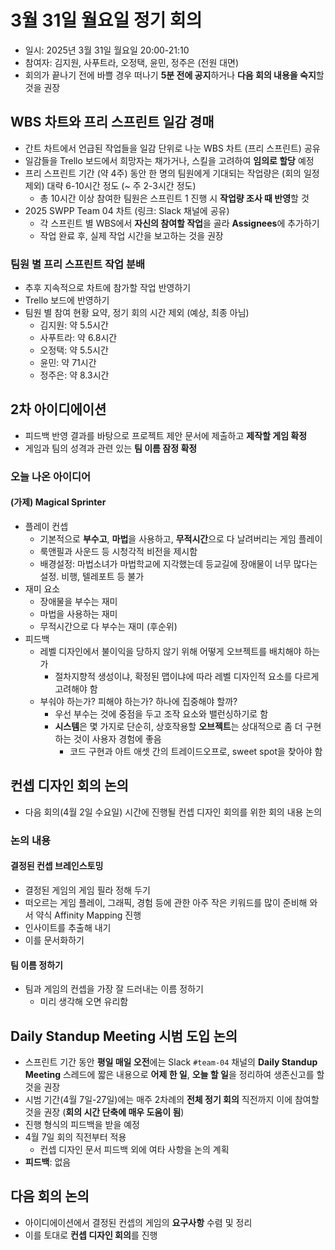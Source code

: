 # 3월 31일 월요일 정기 회의
- 일시: 2025년 3월 31일 월요일 20:00-21:10
- 참여자: 김지원, 사푸트라, 오정택, 윤민, 정주은 (전원 대면)
- 회의가 끝나기 전에 바쁠 경우 떠나기 **5분 전에 공지**하거나 **다음 회의 내용을 숙지**할 것을 권장
## WBS 차트와 프리 스프린트 일감 경매
- 간트 차트에서 언급된 작업들을 일감 단위로 나눈 WBS 차트 (프리 스프린트) 공유
- 일감들을 Trello 보드에서 희망자는 채가거나, 스킬을 고려하여 **임의로 할당** 예정
- 프리 스프린트 기간 (약 4주) 동안 한 명의 팀원에게 기대되는 작업량은 (회의 일정 제외) 대략 6-10시간 정도 (~ 주 2-3시간 정도)
  - 총 10시간 이상 참여한 팀원은 스프린트 1 진행 시 **작업량 조사 때 반영**할 것
- 2025 SWPP Team 04 차트 (링크: Slack 채널에 공유)
  - 각 스프린트 별 WBS에서 **자신의 참여할 작업**을 골라 **Assignees**에 추가하기
  - 작업 완료 후, 실제 작업 시간을 보고하는 것을 권장
### 팀원 별 프리 스프린트 작업 분배
- 추후 지속적으로 차트에 참가할 작업 반영하기
- Trello 보드에 반영하기
- 팀원 별 참여 현황 요약, 정기 회의 시간 제외 (예상, 최종 아님)
  - 김지원: 약 5.5시간
  - 사푸트라: 약 6.8시간
  - 오정택: 약 5.5시간
  - 윤민: 약 71시간
  - 정주은: 약 8.3시간
## 2차 아이디에이션
- 피드백 반영 결과를 바탕으로 프로젝트 제안 문서에 제출하고 **제작할 게임 확정**
- 게임과 팀의 성격과 관련 있는 **팀 이름 잠정 확정**
### 오늘 나온 아이디어
#### (가제) Magical Sprinter
- 플레이 컨셉
  - 기본적으로 **부수고**, **마법**을 사용하고, **무적시간**으로 다 날려버리는 게임 플레이
  - 룩앤필과 사운드 등 시청각적 비전을 제시함
  - 배경설정: 마법소녀가 마법학교에 지각했는데 등교길에 장애물이 너무 많다는 설정. 비행, 텔레포트 등 불가
- 재미 요소
  - 장애물을 부수는 재미
  - 마법을 사용하는 재미
  - 무적시간으로 다 부수는 재미 (후순위)
- 피드백
  - 레벨 디자인에서 불이익을 당하지 않기 위해 어떻게 오브젝트를 배치해야 하는가
    - 절차지향적 생성이냐, 확정된 맵이냐에 따라 레벨 디자인적 요소를 다르게 고려해야 함
  - 부숴야 하는가? 피해야 하는가? 하나에 집중해야 할까?
    - 우선 부수는 것에 중점을 두고 조작 요소와 밸런싱하기로 함
    - **시스템**은 몇 가지로 단순히, 상호작용할 **오브젝트**는 상대적으로 좀 더 구현하는 것이 사용자 경험에 좋음
      - 코드 구현과 아트 애셋 간의 트레이드오프로, sweet spot을 찾아야 함
## 컨셉 디자인 회의 논의
- 다음 회의(4월 2일 수요일) 시간에 진행될 컨셉 디자인 회의를 위한 회의 내용 논의
### 논의 내용
#### 결정된 컨셉 브레인스토밍
- 결정된 게임의 게임 필라 정해 두기
- 떠오르는 게임 플레이, 그래픽, 경험 등에 관한 아주 작은 키워드를 많이 준비해 와서 약식 Affinity Mapping 진행
- 인사이트를 추출해 내기
- 이를 문서화하기
#### 팀 이름 정하기
- 팀과 게임의 컨셉을 가장 잘 드러내는 이름 정하기
  - 미리 생각해 오면 유리함
## Daily Standup Meeting 시범 도입 논의
- 스프린트 기간 동안 **평일 매일 오전**에는 Slack ``#team-04`` 채널의 **Daily Standup Meeting** 스레드에 짧은 내용으로 **어제 한 일**, **오늘 할 일**을 정리하여 생존신고를 할 것을 권장
- 시범 기간(4월 7일-27일)에는 매주 2차례의 **전체 정기 회의** 직전까지 이에 참여할 것을 권장 (**회의 시간 단축에 매우 도움이 됨**)
- 진행 형식의 피드백을 받을 예정
- 4월 7일 회의 직전부터 적용
  - 컨셉 디자인 문서 피드백 외에 여타 사항을 논의 계획
- **피드백**: 없음
## 다음 회의 논의
- 아이디에이션에서 결정된 컨셉의 게임의 **요구사항** 수렴 및 정리
- 이를 토대로 **컨셉 디자인 회의**를 진행